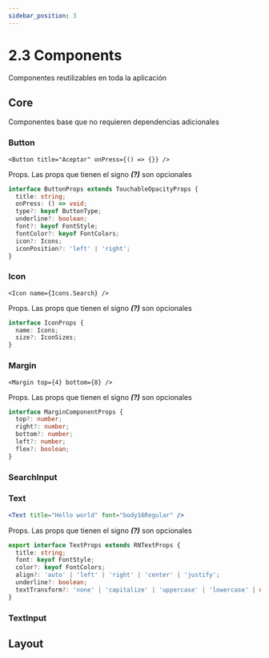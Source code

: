 ```yaml
---
sidebar_position: 3
---
```


# 2.3 Components
Componentes reutilizables en toda la aplicación

## Core
Componentes base que no requieren dependencias adicionales

### Button
```tsx
<Button title="Aceptar" onPress={() => {}} />
```
Props. Las props que tienen el signo **_(?)_** son opcionales
```ts title="src/components/core/Button.tsx"
interface ButtonProps extends TouchableOpacityProps {
  title: string;
  onPress: () => void;
  type?: keyof ButtonType;
  underline?: boolean;
  font?: keyof FontStyle;
  fontColor?: keyof FontColors;
  icon?: Icons;
  iconPosition?: 'left' | 'right';
}
```
### Icon
```tsx
<Icon name={Icons.Search} />
```
Props. Las props que tienen el signo **_(?)_** son opcionales
```ts
interface IconProps {
  name: Icons;
  size?: IconSizes;
}
```

### Margin
```tsx
<Margin top={4} bottom={8} />
```
Props. Las props que tienen el signo **_(?)_** son opcionales
```ts
interface MarginComponentProps {
  top?: number;
  right?: number;
  bottom?: number;
  left?: number;
  flex?: boolean;
}

```

### SearchInput

### Text
```jsx
<Text title="Hello world" font="body16Regular" />
```
Props. Las props que tienen el signo **_(?)_** son opcionales
```ts
export interface TextProps extends RNTextProps {
  title: string;
  font: keyof FontStyle;
  color?: keyof FontColors;
  align?: 'auto' | 'left' | 'right' | 'center' | 'justify';
  underline?: boolean;
  textTransform?: 'none' | 'capitalize' | 'uppercase' | 'lowercase' | undefined;
}
```

### TextInput

## Layout